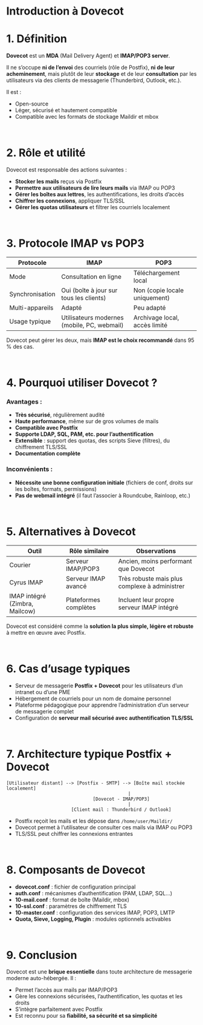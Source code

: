 # Introduction à Dovecot

# 1. Définition

**Dovecot** est un **MDA** (Mail Delivery Agent) et **IMAP/POP3 server**.

Il ne s’occupe **ni de l’envoi** des courriels (rôle de Postfix), **ni de leur acheminement**, mais plutôt de leur **stockage** et de leur **consultation** par les utilisateurs via des clients de messagerie (Thunderbird, Outlook, etc.).

Il est :
- Open-source
- Léger, sécurisé et hautement compatible
- Compatible avec les formats de stockage Maildir et mbox

<br/>

# 2. Rôle et utilité

Dovecot est responsable des actions suivantes :

- **Stocker les mails** reçus via Postfix
- **Permettre aux utilisateurs de lire leurs mails** via IMAP ou POP3
- **Gérer les boîtes aux lettres**, les authentifications, les droits d’accès
- **Chiffrer les connexions**, appliquer TLS/SSL
- **Gérer les quotas utilisateurs** et filtrer les courriels localement

<br/>

# 3. Protocole IMAP vs POP3

| Protocole | IMAP | POP3 |
|-----------|------|------|
| Mode | Consultation en ligne | Téléchargement local |
| Synchronisation | Oui (boîte à jour sur tous les clients) | Non (copie locale uniquement) |
| Multi-appareils | Adapté | Peu adapté |
| Usage typique | Utilisateurs modernes (mobile, PC, webmail) | Archivage local, accès limité |

Dovecot peut gérer les deux, mais **IMAP est le choix recommandé** dans 95 % des cas.

<br/>

# 4. Pourquoi utiliser Dovecot ?

### Avantages :

- **Très sécurisé**, régulièrement audité
- **Haute performance**, même sur de gros volumes de mails
- **Compatible avec Postfix**
- **Supporte LDAP, SQL, PAM, etc. pour l’authentification**
- **Extensible** : support des quotas, des scripts Sieve (filtres), du chiffrement TLS/SSL
- **Documentation complète**

### Inconvénients :

- **Nécessite une bonne configuration initiale** (fichiers de conf, droits sur les boîtes, formats, permissions)
- **Pas de webmail intégré** (il faut l’associer à Roundcube, Rainloop, etc.)

<br/>

# 5. Alternatives à Dovecot

| Outil | Rôle similaire | Observations |
|-------|----------------|--------------|
| Courier | Serveur IMAP/POP3 | Ancien, moins performant que Dovecot |
| Cyrus IMAP | Serveur IMAP avancé | Très robuste mais plus complexe à administrer |
| IMAP intégré (Zimbra, Mailcow) | Plateformes complètes | Incluent leur propre serveur IMAP intégré |

Dovecot est considéré comme la **solution la plus simple, légère et robuste** à mettre en œuvre avec Postfix.

<br/>

# 6. Cas d’usage typiques

- Serveur de messagerie **Postfix + Dovecot** pour les utilisateurs d’un intranet ou d’une PME
- Hébergement de courriels pour un nom de domaine personnel
- Plateforme pédagogique pour apprendre l’administration d’un serveur de messagerie complet
- Configuration de **serveur mail sécurisé avec authentification TLS/SSL**

<br/>

# 7. Architecture typique Postfix + Dovecot

```
[Utilisateur distant] --> [Postfix - SMTP] --> [Boîte mail stockée localement]
                                             |
                                [Dovecot - IMAP/POP3]
                                             |
                        [Client mail : Thunderbird / Outlook]
```

- Postfix reçoit les mails et les dépose dans `/home/user/Maildir/`
- Dovecot permet à l’utilisateur de consulter ces mails via IMAP ou POP3
- TLS/SSL peut chiffrer les connexions entrantes

<br/>

# 8. Composants de Dovecot

- **dovecot.conf** : fichier de configuration principal
- **auth.conf** : mécanismes d’authentification (PAM, LDAP, SQL...)
- **10-mail.conf** : format de boîte (Maildir, mbox)
- **10-ssl.conf** : paramètres de chiffrement TLS
- **10-master.conf** : configuration des services IMAP, POP3, LMTP
- **Quota, Sieve, Logging, Plugin** : modules optionnels activables

<br/>

# 9. Conclusion

Dovecot est une **brique essentielle** dans toute architecture de messagerie moderne auto-hébergée. Il :

- Permet l’accès aux mails par IMAP/POP3
- Gère les connexions sécurisées, l’authentification, les quotas et les droits
- S’intègre parfaitement avec Postfix
- Est reconnu pour sa **fiabilité, sa sécurité et sa simplicité**


